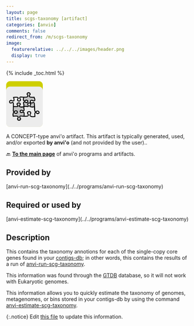 ```yaml
---
layout: page
title: scgs-taxonomy [artifact]
categories: [anvio]
comments: false
redirect_from: /m/scgs-taxonomy
image:
  featurerelative: ../../../images/header.png
  display: true
---
```



{% include _toc.html %}


<img src="../../images/icons/CONCEPT.png" alt="CONCEPT" style="width:100px; border:none" />

A CONCEPT-type anvi'o artifact. This artifact is typically generated, used, and/or exported **by anvi'o** (and not provided by the user)..

🔙 **[To the main page](../../)** of anvi'o programs and artifacts.

## Provided by


<p style="text-align: left" markdown="1"><span class="artifact-p">[anvi-run-scg-taxonomy](../../programs/anvi-run-scg-taxonomy)</span></p>


## Required or used by


<p style="text-align: left" markdown="1"><span class="artifact-r">[anvi-estimate-scg-taxonomy](../../programs/anvi-estimate-scg-taxonomy)</span></p>


## Description

This contains the taxonomy annotions for each of the single-copy core genes found in your <span class="artifact-n">[contigs-db](/software/anvio/help/main/artifacts/contigs-db)</span>; in other words, this contains the results of a run of <span class="artifact-n">[anvi-run-scg-taxonomy](/software/anvio/help/main/programs/anvi-run-scg-taxonomy)</span>. 

This information was found through the [GTDB](https://gtdb.ecogenomic.org/) database, so it will not work with Eukaryotic genomes. 

This information allows you to quickly estimate the taxonomy of genomes, metagenomes, or bins stored in your contigs-db by using the command <span class="artifact-n">[anvi-estimate-scg-taxonomy](/software/anvio/help/main/programs/anvi-estimate-scg-taxonomy)</span>. 


{:.notice}
Edit [this file](https://github.com/merenlab/anvio/tree/master/anvio/docs/artifacts/scgs-taxonomy.md) to update this information.

